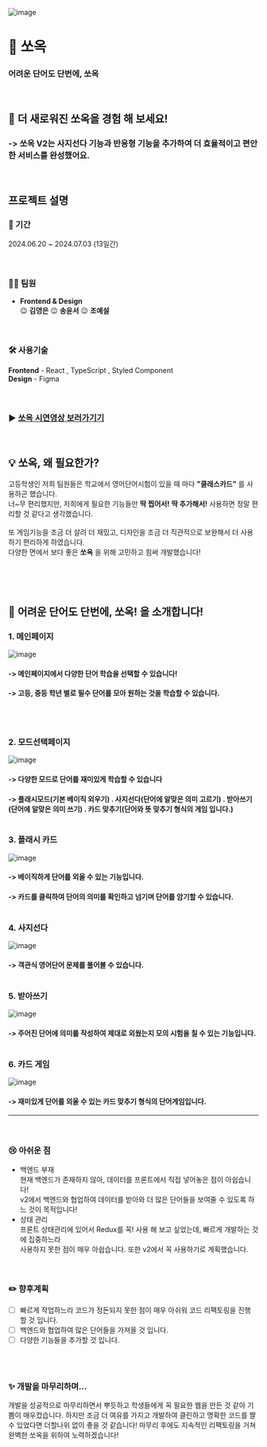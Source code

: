 ![image](https://github.com/songkimye/Sso-ok/assets/128370837/25fe9d6a-64f5-462b-8dee-b4241e3561b1)

# 🩵 쏘옥
### 어려운 단어도 단번에, 쏘옥

<br>

## 🥳 더 새로워진 쏘옥을 경험 해 보세요!
### -> 쏘옥 V2는 **사지선다** 기능과 **반응형** 기능을 추가하여 더 효율적이고 편안한 서비스를 완성했어요. 

<BR>

## 프로젝트 설명
### 📆 기간
2024.06.20 ~ 2024.07.03 (13일간)

ㅤ

### 🙋‍♀️ 팀원
- **Frontend & Design** <br>
    😉 **김영은**
    😉 **송윤서**
    😉 **조예설**
  
ㅤ

### 🛠️ 사용기술
**Frontend** - React , TypeScript , Styled Component <br>
**Design** - Figma

ㅤ

### ▶️ [쏘옥 시연영상 보러가기기](https://youtu.be/iLaA55CUH0o)
<br>

## 💡 쏘옥, 왜 필요한가? 
고등학생인 저희 팀원들은 학교에서 영어단어시험이 있을 때 마다 **"클래스카드"** 를 사용하곤 했습니다. <br>
너~무 편리했지만, 저희에게 필요한 기능들만 **딱 찝어서!** **딱 추가해서!** 사용하면 정말 편리할 것 같다고 생각했습니다. <br>
<br>
또 게임기능을 조금 더 살려 더 재밌고, 디자인을 조금 더 직관적으로 보완해서 더 사용하기 편리하게 하였습니다. <br>
다양한 면에서 보다 좋은 **쏘옥** 을 위해 고민하고 힘써 개발했습니다!<br>

<br>

ㅤ

## 🚀 어려운 단어도 단번에, 쏘옥! 을 소개합니다!
### 1. 메인페이지
![image](https://github.com/songkimye/Sso-ok/assets/128370837/31120327-58da-4a18-a902-b2e427f83a7e)
#### -> 메인페이지에서 다양한 단어 학습을 선택할 수 있습니다! <br>
#### -> 고등, 중등 학년 별로 필수 단어를 모아 원하는 것을 학습할 수 있습니다.
<br><br>

### 2. 모드선택페이지
![image](https://github.com/songkimye/Sso-ok/assets/128370837/af24dbab-ff53-446a-a967-7446ded72d73)
#### -> 다양한 모드로 단어를 재미있게 학습할 수 있습니다 <br>
#### -> 플래시모드(기본 베이직 외우기) . 사지선다(단어에 알맞은 의미 고르기) . 받아쓰기(단어에 알맞은 의미 쓰기) . 카드 맞추기(단어와 뜻 맞추기 형식의 게임 입니다.) <br><br>

### 3. 플래시 카드
![image](https://github.com/SSO-OK/Ssook/assets/128370837/6c38877b-8762-4252-aa78-41f923910994)
#### -> 베이직하게 단어를 외울 수 있는 기능입니다.
#### -> 카드를 클릭하여 단어의 의미를 확인하고 넘기며 단어를 암기할 수 있습니다.  <br><br>

### 4. 사지선다
![image](https://github.com/SSO-OK/Ssook/assets/128370837/8d8f69ad-e81e-4b8b-8659-b4ee71d05b97)
#### -> 객관식 영어단어 문제를 풀어볼 수 있습니다. <br><br>


### 5. 받아쓰기
![image](https://github.com/SSO-OK/Ssook/assets/128370837/3c2f04e6-25be-4454-8ddf-e9ef517f7963)
#### -> 주어진 단어에 의미를 작성하여 제대로 외웠는지 모의 시험을 칠 수 있는 기능입니다. <br><br>


### 6. 카드 게임
![image](https://github.com/SSO-OK/Ssook/assets/128370837/ade5eaf9-22ff-4031-ae0f-033f23a6d381)
#### -> 재미있게 단어를 외울 수 있는 카드 맞추기 형식의 단어게임입니다. 




------------

ㅤ

### 😢 아쉬운 점
- 백엔드 부재 <br>
      현재 백엔드가 존재하지 않아, 데이터를 프론트에서 직접 넣어놓은 점이 아쉽습니다! <br>
      v2에서 백엔드와 협업하여 데이터를 받아와 더 많은 단어들을 보여줄 수 있도록 하느 것이 목적입니다! <br>
- 상태 관리 <br>
      프론트 상태관리에 있어서 Redux를 꼭! 사용 해 보고 싶었는데, 빠르게 개발하는 것에 집중하느라 <br>
      사용하지 못한 점이 매우 아쉽습니다. 또한 v2에서 꼭 사용하기로 계획했습니다.

ㅤ
### ✏️ 향후계획
- [ ] 빠르게 작업하느라 코드가 정돈되지 못한 점이 매우 아쉬워 코드 리팩토링을 진행 할 것 입니다.
- [ ] 백엔드와 협업하여 많은 단어들을 가져올 것 입니다.
- [ ] 다양한 기능들을 추가할 것 입니다.

<br><br>

### ✨ 개발을 마무리하며...
개발을 성공적으로 마무리하면서 뿌듯하고 학생들에게 꼭 필요한 웹을 만든 것 같아 기쁨이 매우컸습니다.
하지만 조금 더 여유를 가지고 개발하여 클린하고 명확한 코드를 짤 수 있었다면 더할나위 없이 좋을 것 같습니다!
마무리 후에도 지속적인 리팩토링을 거쳐 완벽한 쏘옥을 위하여 노력하겠습니다!

